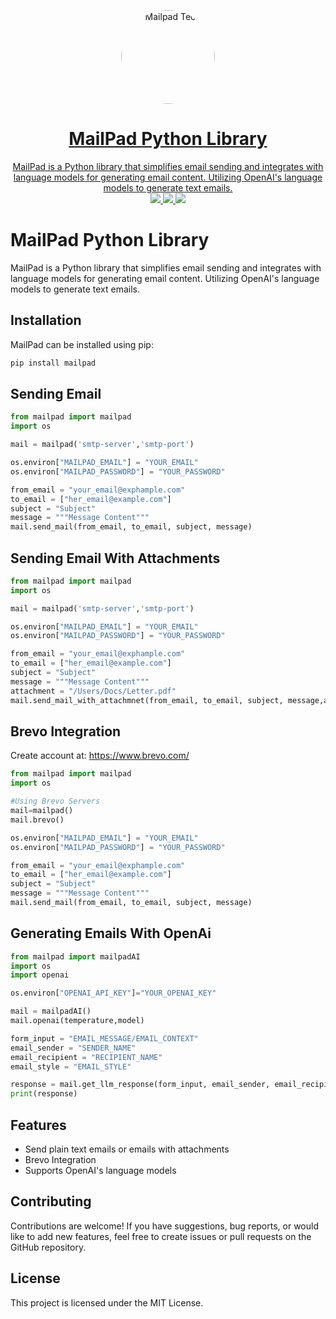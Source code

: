 <p align="center">
  <a href="https://mailpad.tech/">
    <img width="150" height="150" src="https://mailpad.tech/wp-content/uploads/2023/08/cropped-mailpad-site-logo.png" alt="Mailpad Tech" style="border-radius: 50%; />
  </a>
</p>
<p align="center">
  <h1 align="center">MailPad Python Library</h1>
  <p align="center">
    MailPad is a Python library that simplifies email sending and integrates with language models for generating email content. Utilizing OpenAI's language models to generate text emails.
    <br />
    <a href="https://twitter.com/shvuuuu">
      <img src="https://img.shields.io/twitter/follow/shvuuuu?style=social" />
    </a>
    <a href="https://pypi.org/project/mailpad/">
      <img src="https://img.shields.io/badge/pypi-3775A9?style=for-the-badge&logo=pypi&logoColor=white">
    </a>
    <a href="https://reddit.com/r/getumbrel">
      <img src="https://img.shields.io/linkedin/shvuuuu?style=social">
    </a>
  </p>
</p>


# MailPad Python Library

MailPad is a Python library that simplifies email sending and integrates with language models for generating email content. Utilizing OpenAI's language models to generate text emails.

## Installation

MailPad can be installed using pip:

```python
pip install mailpad
```
## Sending Email

```python
from mailpad import mailpad
import os

mail = mailpad('smtp-server','smtp-port')

os.environ["MAILPAD_EMAIL"] = "YOUR_EMAIL"
os.environ["MAILPAD_PASSWORD"] = "YOUR_PASSWORD"

from_email = "your_email@exphample.com"
to_email = ["her_email@example.com"]
subject = "Subject"
message = """Message Content"""
mail.send_mail(from_email, to_email, subject, message)
```

## Sending Email With Attachments

```python
from mailpad import mailpad
import os

mail = mailpad('smtp-server','smtp-port')

os.environ["MAILPAD_EMAIL"] = "YOUR_EMAIL"
os.environ["MAILPAD_PASSWORD"] = "YOUR_PASSWORD"

from_email = "your_email@exphample.com"
to_email = ["her_email@example.com"]
subject = "Subject"
message = """Message Content"""
attachment = "/Users/Docs/Letter.pdf"
mail.send_mail_with_attachmnet(from_email, to_email, subject, message,attachment)
```

## Brevo Integration
Create account at: https://www.brevo.com/

```python
from mailpad import mailpad
import os

#Using Brevo Servers
mail=mailpad()
mail.brevo()

os.environ["MAILPAD_EMAIL"] = "YOUR_EMAIL"
os.environ["MAILPAD_PASSWORD"] = "YOUR_PASSWORD"

from_email = "your_email@exphample.com"
to_email = ["her_email@example.com"]
subject = "Subject"
message = """Message Content"""
mail.send_mail(from_email, to_email, subject, message)
```

## Generating Emails With OpenAi

```python
from mailpad import mailpadAI
import os
import openai

os.environ["OPENAI_API_KEY"]="YOUR_OPENAI_KEY"

mail = mailpadAI()
mail.openai(temperature,model)

form_input = "EMAIL_MESSAGE/EMAIL_CONTEXT"
email_sender = "SENDER_NAME"
email_recipient = "RECIPIENT_NAME"
email_style = "EMAIL_STYLE"

response = mail.get_llm_response(form_input, email_sender, email_recipient, email_style)
print(response)
```

## Features
* Send plain text emails or emails with attachments
* Brevo Integration
* Supports OpenAI's language models

## Contributing
Contributions are welcome! If you have suggestions, bug reports, or would like to add new features, feel free to create issues or pull requests on the GitHub repository.

## License
This project is licensed under the MIT License.
